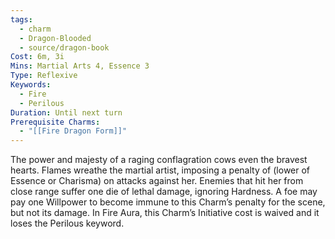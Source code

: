 ```yaml
---
tags:
  - charm
  - Dragon-Blooded
  - source/dragon-book
Cost: 6m, 3i
Mins: Martial Arts 4, Essence 3
Type: Reflexive
Keywords:
  - Fire
  - Perilous
Duration: Until next turn
Prerequisite Charms:
  - "[[Fire Dragon Form]]"
---
```

The power and majesty of a raging conflagration cows even the bravest hearts. Flames wreathe the martial artist, imposing a penalty of (lower of Essence or Charisma) on attacks against her. Enemies that hit her from close range suffer one die of lethal damage, ignoring Hardness. A foe may pay one Willpower to become immune to this Charm’s penalty for the scene, but not its damage. In Fire Aura, this Charm’s Initiative cost is waived and it loses the Perilous keyword.